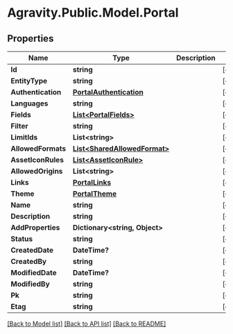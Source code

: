 # Agravity.Public.Model.Portal

## Properties

Name | Type | Description | Notes
------------ | ------------- | ------------- | -------------
**Id** | **string** |  | [optional] 
**EntityType** | **string** |  | [optional] 
**Authentication** | [**PortalAuthentication**](PortalAuthentication.md) |  | [optional] 
**Languages** | **string** |  | [optional] 
**Fields** | [**List&lt;PortalFields&gt;**](PortalFields.md) |  | [optional] 
**Filter** | **string** |  | [optional] 
**LimitIds** | **List&lt;string&gt;** |  | [optional] 
**AllowedFormats** | [**List&lt;SharedAllowedFormat&gt;**](SharedAllowedFormat.md) |  | [optional] 
**AssetIconRules** | [**List&lt;AssetIconRule&gt;**](AssetIconRule.md) |  | [optional] 
**AllowedOrigins** | **List&lt;string&gt;** |  | [optional] 
**Links** | [**PortalLinks**](PortalLinks.md) |  | [optional] 
**Theme** | [**PortalTheme**](PortalTheme.md) |  | [optional] 
**Name** | **string** |  | [optional] 
**Description** | **string** |  | [optional] 
**AddProperties** | **Dictionary&lt;string, Object&gt;** |  | [optional] 
**Status** | **string** |  | [optional] 
**CreatedDate** | **DateTime?** |  | [optional] 
**CreatedBy** | **string** |  | [optional] 
**ModifiedDate** | **DateTime?** |  | [optional] 
**ModifiedBy** | **string** |  | [optional] 
**Pk** | **string** |  | [optional] 
**Etag** | **string** |  | [optional] 

[[Back to Model list]](../README.md#documentation-for-models) [[Back to API list]](../README.md#documentation-for-api-endpoints) [[Back to README]](../README.md)

